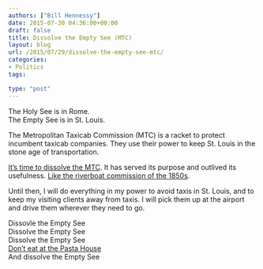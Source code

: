 ```yaml
---
authors: ["Bill Hennessy"]
date: 2015-07-30 04:36:00+00:00
draft: false
title: Dissolve the Empty See (MTC)
layout: blog
url: /2015/07/29/dissolve-the-empty-see-mtc/
categories:
- Politics
tags:

type: "post"
---
```


The Holy See is in Rome.  
The Empty See is in St. Louis.

The Metropolitan Taxicab Commission (MTC) is a racket to protect incumbent taxicab companies. They use their power to keep St. Louis in the stone age of transportation.

[It’s time to dissolve the MTC](https://duanelester.com/2015/07/29/coward-st-louis-metropolitan-taxicab-commission-delays-vote-on-uber/). It has served its purpose and outlived its usefulness. [Like the riverboat commission of the 1850s](https://hennessysview.com/2015/07/05/st-louis-uber-nada/).

Until then, I will do everything in my power to avoid taxis in St. Louis, and to keep my visiting clients away from taxis. I will pick them up at the airport and drive them wherever they need to go.

Dissovle the Empty See  
Dissolve the Empty See  
Dissolve the Empty See  
[Don’t eat at the Pasta House](https://hennessysview.com/2015/07/05/st-louis-uber-nada/)  
And dissolve the Empty See  

